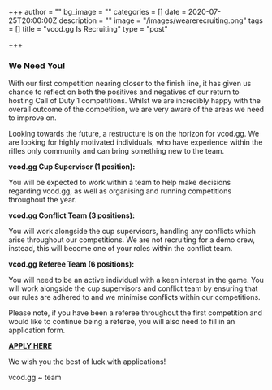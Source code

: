 +++
author = ""
bg_image = ""
categories = []
date = 2020-07-25T20:00:00Z
description = ""
image = "/images/wearerecruiting.png"
tags = []
title = "vcod.gg Is Recruiting"
type = "post"

+++
### **We Need You!**

With our first competition nearing closer to the finish line, it has given us chance to reflect on both the positives and negatives of our return to hosting Call of Duty 1 competitions. Whilst we are incredibly happy with the overall outcome of the competition, we are very aware of the areas we need to improve on.

Looking towards the future, a restructure is on the horizon for vcod.gg. We are looking for highly motivated individuals, who have experience within the rifles only community and can bring something new to the team. 

**vcod.gg Cup Supervisor (1 position):**

You will be expected to work within a team to help make decisions regarding vcod.gg, as well as organising and running competitions throughout the year.

**vcod.gg Conflict Team (3 positions):**

You will work alongside the cup supervisors, handling any conflicts which arise throughout our competitions. We are not recruiting for a demo crew, instead, this will become one of your roles within the conflict team.

**vcod.gg Referee Team (6 positions):**

You will need to be an active individual with a keen interest in the game. You will work alongside the cup supervisors and conflict team by ensuring that our rules are adhered to and we minimise conflicts within our competitions. 

Please note, if you have been a referee throughout the first competition and would like to continue being a referee, you will also need to fill in an application form.

[**APPLY HERE**](https://docs.google.com/forms/d/1kaVweZn2HIYsb4KkiJjvftmMxw2unjGU7ym5jeWnOnA/viewform?edit_requested=true)

We wish you the best of luck with applications!

vcod.gg \~ team